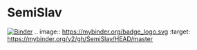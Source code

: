 # SemiSlav
[![Binder](https://mybinder.org/badge_logo.svg)](https://mybinder.org/v2/gh/SemiSlav/HEAD)
.. image:: https://mybinder.org/badge_logo.svg
 :target: https://mybinder.org/v2/gh/SemiSlav/HEAD/master
